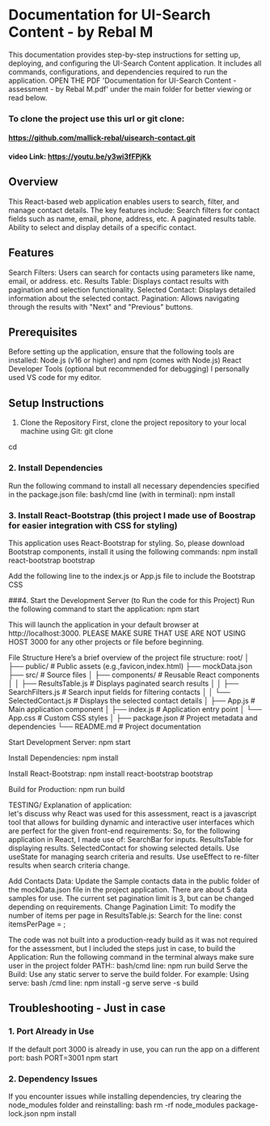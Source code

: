 # Documentation for UI-Search Content - by Rebal M
This documentation provides step-by-step instructions for setting up, deploying, and configuring the UI-Search Content application. It includes all commands, configurations, and dependencies required to run the application.
OPEN THE PDF 'Documentation for UI-Search Content - assessment - by Rebal M.pdf' under the main folder for better viewing or read below.
### To clone the project use this url or git clone: 
#### https://github.com/mallick-rebal/uisearch-contact.git 

#### video Link: https://youtu.be/y3wi3fFPjKk
## Overview
This React-based web application enables users to search, filter, and manage contact details. The key features include:
Search filters for contact fields such as name, email, phone, address, etc.
A paginated results table.
Ability to select and display details of a specific contact. 

## Features
Search Filters: Users can search for contacts using parameters like name, email, or address. etc.
Results Table: Displays contact results with pagination and selection functionality.
Selected Contact: Displays detailed information about the selected contact.
Pagination: Allows navigating through the results with "Next" and "Previous" buttons.

## Prerequisites
Before setting up the application, ensure that the following tools are installed:
Node.js (v16 or higher) and npm (comes with Node.js)
React Developer Tools (optional but recommended for debugging)
I personally used VS code for my editor.

## Setup Instructions
1. Clone the Repository
First, clone the project repository to your local machine using Git:
git clone <repository-url>

cd <repository-folder>


### 2. Install Dependencies
Run the following command to install all necessary dependencies specified in the package.json file:
bash/cmd line (with in terminal): 
npm install


### 3. Install React-Bootstrap (this project I made use of Boostrap for easier integration with CSS for styling)
This application uses React-Bootstrap for styling. So, please download Bootstrap components, install it using the following commands:
npm install react-bootstrap bootstrap

Add the following line to the index.js or App.js file to include the Bootstrap CSS

###4. Start the Development Server (to Run the code for this Project)
Run the following command to start the application:
npm start

This will launch the application in your default browser at http://localhost:3000.
PLEASE MAKE SURE THAT USE ARE NOT USING HOST 3000 for any other projects or file before  beginning. 

File Structure
Here’s a brief overview of the project file structure:
root/
│
├── public/                  # Public assets (e.g.,favicon,index.html)
     ├── mockData.json        
├── src/                     # Source files
│   ├── components/          # Reusable React components
│   │   ├── ResultsTable.js  # Displays paginated search results
│   │   ├── SearchFilters.js # Search input fields for filtering contacts
│   │   └── SelectedContact.js # Displays the selected contact details
│   ├── App.js               # Main application component
│   ├── index.js             # Application entry point
│   └── App.css              # Custom CSS styles
│
├── package.json             # Project metadata and dependencies
└── README.md                # Project documentation


Start Development Server:
npm start

Install Dependencies:
npm install


Install React-Bootstrap:
npm install react-bootstrap bootstrap


Build for Production:
npm run build

TESTING/ Explanation of application:  
let's discuss why React was used for this assessment, react is a javascript tool that allows for building dynamic and interactive user interfaces which are perfect for the given front-end requirements: 
So, for the following application in React, I made use of:
SearchBar for inputs.
ResultsTable for displaying results.
SelectedContact for showing selected details.
Use useState for managing search criteria and results.
Use useEffect to re-filter results when search criteria change.

Add Contacts Data: Update the Sample contacts data in the public folder of the mockData.json file in the project application. There are about  5 data samples for use.
The current set pagination limit is 3, but can be changed depending on requirements.
Change Pagination Limit: To modify the number of items per page in ResultsTable.js:
Search for the line:
const itemsPerPage = <desired-number>;

The code was not built into a production-ready build as it was not required for the assessment, but I included the steps just in case, to build the Application: Run the following command in the terminal always make sure user in the project folder PATH::
bash/cmd line:
npm run build
Serve the Build: Use any static server to serve the build folder. For example:
Using serve:
bash /cmd line:
npm install -g serve
serve -s build

## Troubleshooting - Just in case
### 1. Port Already in Use
If the default port 3000 is already in use, you can run the app on a different port:
bash
PORT=3001 npm start

### 2. Dependency Issues
If you encounter issues while installing dependencies, try clearing the node_modules folder and reinstalling:
bash
rm -rf node_modules package-lock.json
npm install

